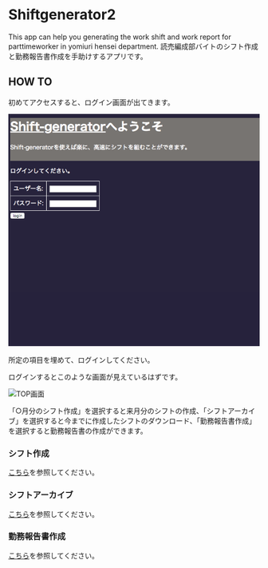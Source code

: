 # Shiftgenerator2

This app can help you generating the work shift and work report for parttimeworker in yomiuri hensei department.
読売編成部バイトのシフト作成と勤務報告書作成を手助けするアプリです。

## HOW TO


初めてアクセスすると、ログイン画面が出てきます。


![ログイン画面](https://github.com/drumgiovanni/shiftgenerator2/blob/master/assets/ss1.png)


所定の項目を埋めて、ログインしてください。


ログインするとこのような画面が見えているはずです。

![TOP画面](https://github.com/drumgiovanni/heroku-shiftgenerator/blob/master/assets/ss1.png)


「○月分のシフト作成」を選択すると来月分のシフトの作成、「シフトアーカイブ」を選択すると今までに作成したシフトのダウンロード、「勤務報告書作成」を選択すると勤務報告書の作成ができます。

### シフト作成


<a href="https://github.com/drumgiovanni/heroku-shiftgenerator/blob/master/assets/shgen_README.md">こちら</a>を参照してください。


### シフトアーカイブ

<a href="https://github.com/drumgiovanni/heroku-shiftgenerator/blob/master/assets/sharch_README.md">こちら</a>を参照してください。


### 勤務報告書作成

<a href="https://github.com/drumgiovanni/heroku-shiftgenerator/blob/master/assets/workrepo_README.md">こちら</a>を参照してください。
